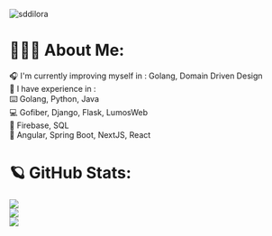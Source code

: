 <p align="left" > <img src="https://komarev.com/ghpvc/?username=sddilora&label=Profile%20views&color=2aa889&style=for-the-badge" alt="sddilora" /> </p>

# 🕵🏼‍♀️ About Me:
 🎧 I'm currently improving myself in : Golang, Domain Driven Design<br>
 🏅 I have experience in : <br>
 ⌨️ Golang, Python, Java <br>
 💻 Gofiber, Django, Flask, LumosWeb<br>
 🧩 Firebase, SQL <br>
 🤝 Angular, Spring Boot, NextJS, React

# 🪐 GitHub Stats:
![](https://github-readme-stats.vercel.app/api?username=Sddilora&theme=gotham&hide_border=false&include_all_commits=true&count_private=false)<br/>
![](https://github-readme-streak-stats.herokuapp.com/?user=Sddilora&theme=gotham&hide_border=false8&mode=weekly)<br/>
![](https://github-readme-stats.vercel.app/api/top-langs/?username=Sddilora&theme=gotham&hide_border=false&include_all_commits=true&count_private=false&layout=compact)

